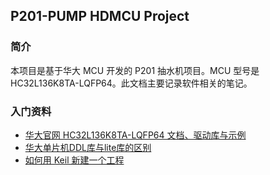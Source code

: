 ## P201-PUMP HDMCU Project

### 简介

本项目是基于华大 MCU 开发的 P201 抽水机项目。MCU 型号是 HC32L136K8TA-LQFP64。此文档主要记录软件相关的笔记。

### 入门资料

* [华大官网 HC32L136K8TA-LQFP64 文档、驱动库与示例](https://www.hdsc.com.cn/Category82-1404)
* [华大单片机DDL库与lite库的区别](https://blog.csdn.net/willOkay/article/details/106535809)
* [如何用 Keil 新建一个工程](https://blog.csdn.net/willOkay/article/details/106533167)

